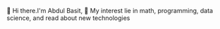 👋 Hi there.I'm Abdul Basit,
:pill: My interest lie in math, programming, data science, and read about new technologies
 

<!---
Basit-Arif/Basit-Arif is a ✨ special ✨ repository because its `README.md` (this file) appears on your GitHub profile.
You can click the Preview link to take a look at your changes.
--->

